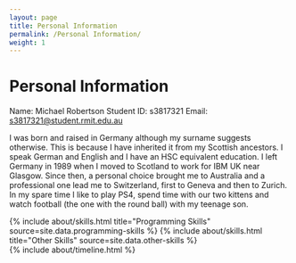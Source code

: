 ```yaml
---
layout: page
title: Personal Information
permalink: /Personal Information/
weight: 1
---
```


# **Personal Information**

Name: Michael Robertson
Student ID: s3817321
Email: s3817321@student.rmit.edu.au

I was born and raised in Germany although my surname suggests otherwise. This is because I have inherited it from my Scottish ancestors. I speak German and English and I have an HSC equivalent education. I left Germany in 1989 when I moved to Scotland to work for IBM UK near Glasgow. Since then, a personal choice brought me to Australia and a professional one lead me to Switzerland, first to Geneva and then to Zurich. In my spare time I like to play PS4, spend time with our two kittens and watch football (the one with the round ball) with my teenage son.


<div class="row">
{% include about/skills.html title="Programming Skills" source=site.data.programming-skills %}
{% include about/skills.html title="Other Skills" source=site.data.other-skills %}
</div>

<div class="row">
{% include about/timeline.html %}
</div>
